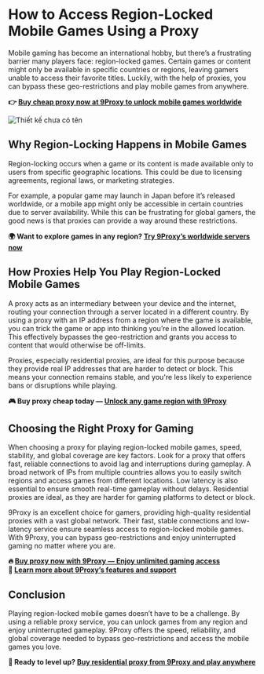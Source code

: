 # How to Access Region-Locked Mobile Games Using a Proxy

Mobile gaming has become an international hobby, but there’s a frustrating barrier many players face: region-locked games. Certain games or content might only be available in specific countries or regions, leaving gamers unable to access their favorite titles. Luckily, with the help of proxies, you can bypass these geo-restrictions and play mobile games from anywhere.

**👉 [Buy cheap proxy now at 9Proxy to unlock mobile games worldwide](https://9proxy.com/pricing?utm_source=web20&utm_id=SEOjonni123)**

![Thiết kế chưa có tên](https://github.com/user-attachments/assets/a8735ee2-9b47-4f2c-8d10-206a69f2bb8e)


## Why Region-Locking Happens in Mobile Games

Region-locking occurs when a game or its content is made available only to users from specific geographic locations. This could be due to licensing agreements, regional laws, or marketing strategies. 

For example, a popular game may launch in Japan before it’s released worldwide, or a mobile app might only be accessible in certain countries due to server availability. While this can be frustrating for global gamers, the good news is that proxies can provide a way around these restrictions.

**🌍 Want to explore games in any region? [Try 9Proxy’s worldwide servers now](https://9proxy.com?utm_source=web20&utm_id=SEOjonni123)**

## How Proxies Help You Play Region-Locked Mobile Games

A proxy acts as an intermediary between your device and the internet, routing your connection through a server located in a different country. By using a proxy with an IP address from a region where the game is available, you can trick the game or app into thinking you’re in the allowed location. This effectively bypasses the geo-restriction and grants you access to content that would otherwise be off-limits.

Proxies, especially residential proxies, are ideal for this purpose because they provide real IP addresses that are harder to detect or block. This means your connection remains stable, and you're less likely to experience bans or disruptions while playing.

**🎮 Buy proxy cheap today — [Unlock any game region with 9Proxy](https://9proxy.com/pricing?utm_source=web20&utm_id=SEOjonni123)**

## Choosing the Right Proxy for Gaming

When choosing a proxy for playing region-locked mobile games, speed, stability, and global coverage are key factors. Look for a proxy that offers fast, reliable connections to avoid lag and interruptions during gameplay. A broad network of IPs from multiple countries allows you to easily switch regions and access games from different locations. Low latency is also essential to ensure smooth real-time gameplay without delays. Residential proxies are ideal, as they are harder for gaming platforms to detect or block.

9Proxy is an excellent choice for gamers, providing high-quality residential proxies with a vast global network. Their fast, stable connections and low-latency service ensure seamless access to region-locked mobile games. With 9Proxy, you can bypass geo-restrictions and enjoy uninterrupted gaming no matter where you are.

**🔥 [Buy proxy now with 9Proxy — Enjoy unlimited gaming access](https://9proxy.com/pricing?utm_source=web20&utm_id=SEOjonni123)**  
**🔗 [Learn more about 9Proxy’s features and support](https://9proxy.com?utm_source=web20&utm_id=SEOjonni123)**

## Conclusion

Playing region-locked mobile games doesn’t have to be a challenge. By using a reliable proxy service, you can unlock games from any region and enjoy uninterrupted gameplay. 9Proxy offers the speed, reliability, and global coverage needed to bypass geo-restrictions and access the mobile games you love.

**🚀 Ready to level up? [Buy residential proxy from 9Proxy and play anywhere](https://9proxy.com/pricing?utm_source=web20&utm_id=SEOjonni123)**
